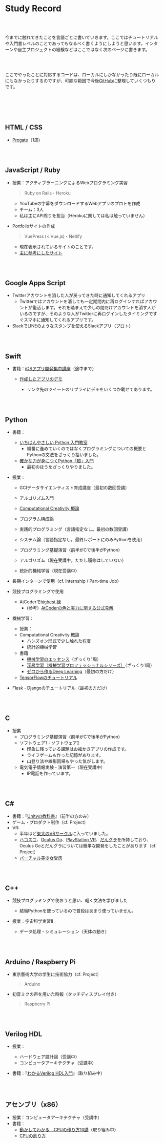 # Study Record

<br></br>

今までに触れてきたことを言語ごとに書いていきます。ここではチュートリアルや入門書レベルのことであってもなるべく書くようにしようと思います。インターンや自主プロジェクトの経験などはここではなく次のページに書きます。

<br></br>

ここでやったことに対応するコードは、ローカルにしかなかったり既にローカルにもなかったりするのですが、可能な範囲で今後[GitHub](https://github.com/rita-rita-ritan)に整理していくつもりです。

<br></br><br></br>



## HTML / CSS

* [Progate](https://prog-8.com/)（1周)

  <br></br>
  
  

## JavaScript / Ruby
* 授業：アクティブラーニングによるWebプログラミング実習

  > Ruby on Rails・Heroku

  * YouTubeの字幕をダウンロードするWebアプリのプロトを作成
  * チーム：3人
  * 私は主にAPI周りを担当（Herokuに関しては私は触っていません）

* Portfolioサイトの作成

  > VuePress (< Vue.js)・Netlify

  * 現在表示されているサイトのことです。
  * [主に参考にしたサイト](https://qiita.com/ozaki25/items/a1988b01f83f6616b7f9)

<br></br>



## Google Apps Script

* Twitterアカウントを消した人が戻ってきた時に通知してくれるアプリ
  * Twitterではアカウントを消しても一定期間内に再ログインすればアカウントが復活します。それを踏まえて少しの間だけアカウントを消す人がいるのですが、そのような人がTwitterに再ログインしたタイミングですぐスマホに通知してくれるアプリです。
* SlackでLINEのようなスタンプを使えるSlackアプリ（プロト）

<br></br>

## Swift

* 書籍：[iOSアプリ開発集中講座](https://www.amazon.co.jp/dp/B07K8RH5J2/ref=dp-kindle-redirect?_encoding=UTF8&btkr=1)（途中まで）

  * [作成したアプリのデモ](https://twitter.com/rita_rita_ritan/status/1216726702564368384?s=20)

    * リンク先のツイートのリプライにデモをいくつか載せてあります。

    <br></br>

## Python

* 書籍：

  * [いちばんやさしい Python 入門教室](https://www.amazon.co.jp/dp/B06Y3ZVS9Y/ref=dp-kindle-redirect?_encoding=UTF8&btkr=1)
    * 順番に進めていくのではなくプログラミングについての概要とPythonの文法をざっくり拾いました。
  * [確かな力が身につくPython「超」入門](https://www.amazon.co.jp/dp/B01D1QNN44/ref=dp-kindle-redirect?_encoding=UTF8&btkr=1)
    * 最初のほうをざっくりやりました。
* 授業：

  * GCIデータサイエンティスト育成講座（最初の数回受講）
  
  * アルゴリズム入門
  * [Computational Creativity 概論]([http://naotokui.net/2018/09/%E6%9D%B1%E5%A4%A7%E3%81%A7%E3%81%AE%E6%8E%88%E6%A5%AD-computational-creativity%E6%A6%82%E8%AB%96/](http://naotokui.net/2018/09/東大での授業-computational-creativity概論/))
  
  * プログラム構成論
  * 実践的プログラミング（言語指定なし。最初の数回受講）
  
  * システム論（言語指定なし。最終レポートにのみPythonを使用）
  * プログラミング基礎演習（前半がCで後半がPython）
  
  * アルゴリズム（現在受講中。ただし履修はしていない）
  * 統計的機械学習（現在受講中）
* 長期インターンで使用（cf. Internship / Part-time Job）
* 競技プログラミングで使用

  * AtCoderで[highest 緑](https://atcoder.jp/users/rita_n)
    *  (参考）[AtCoderの色と実力に関する公式見解](http://chokudai.hatenablog.com/entry/2019/02/11/155904)
* 機械学習：
  * 授業：
  * Computational Creativity 概論
    * ハンズオン形式で少し触れた程度
    * 統計的機械学習
  * 書籍
    * [機械学習のエッセンス](https://www.amazon.co.jp/dp/B07GYS3RG7/ref=dp-kindle-redirect?_encoding=UTF8&btkr=1)（ざっくり1周）
    * [深層学習（機械学習プロフェッショナルシリーズ）](https://www.amazon.co.jp/dp/B018K6C99A/ref=dp-kindle-redirect?_encoding=UTF8&btkr=1)（ざっくり1周）
    * [ゼロから作るDeep Learning]([https://www.amazon.co.jp/%E3%82%BC%E3%83%AD%E3%81%8B%E3%82%89%E4%BD%9C%E3%82%8BDeep-Learning-%E2%80%95Python%E3%81%A7%E5%AD%A6%E3%81%B6%E3%83%87%E3%82%A3%E3%83%BC%E3%83%97%E3%83%A9%E3%83%BC%E3%83%8B%E3%83%B3%E3%82%B0%E3%81%AE%E7%90%86%E8%AB%96%E3%81%A8%E5%AE%9F%E8%A3%85-%E6%96%8E%E8%97%A4-%E5%BA%B7%E6%AF%85/dp/4873117585](https://www.amazon.co.jp/ゼロから作るDeep-Learning-―Pythonで学ぶディープラーニングの理論と実装-斎藤-康毅/dp/4873117585))（最初の方だけ）
  * [TensorFlowのチュートリアル](https://www.tensorflow.org/tutorials/keras/classification?hl=ja)
* Flask・Djangoのチュートリアル（最初の方だけ）

<br></br>

## C

* 授業
  * プログラミング基礎演習（前半がCで後半がPython）
  * ソフトウェア1・ソフトウェア2
    * 印象に残っている課題はお絵かきアプリの作成です。
    * ライフゲームも作った記憶があります。
    * 山登り法や線形回帰もやった気がします。
  * 電気電子情報実験・演習第一（現在受講中）
    * IP電話を作っています。

<br></br>

## C#

* 書籍：『[Unityの教科書](https://www.amazon.co.jp/dp/B075SRPX3R/ref=dp-kindle-redirect?_encoding=UTF8&btkr=1)』（前半の方のみ）
* ゲーム・プロダクト制作（cf. Project）
* VR:
  * 半年ほど[東大のVRサークル](http://utvirtual.tech/)に入っていました。
  * [ハコスコ](https://hacosco.com/vr-goggle/)、[Oculus Go](https://www.oculus.com/go/?locale=ja_JP)、[PlayStation VR](https://www.playstation.com/ja-jp/explore/playstation-vr/)、[だんグラ](https://dangla.jp/)を所持しており、Oculus Goとだんグラについては簡単な開発をしたことがあります（cf. Project）
  * [バーチャル美少女受肉](https://twitter.com/rita_rita_ritan/status/1144632857580564481?s=20)

<br></br>

## C++

* 競技プログラミングで使おうと思い、軽く文法を学びました

  * 結局Pythonを使っているので普段はあまり使っていません。

* 授業：宇宙科学実習Ⅱ

  * データ処理・シミュレーション（天体の動き）

    <br></br>

## Arduino / Raspberry Pi

* 東京藝術大学の学生に技術協力（cf. Project）

  > Arduino

  

* 初音ミクの声を用いた時報（タッチディスプレイ付き）

  > Raspberry Pi

  <br></br>

## Verilog HDL

* 授業：
  * ハードウェア設計論（受講中）
  * コンピュータアーキテクチャ（受講中）

* 書籍：『[わかるVerilog HDL入門]([https://www.amazon.co.jp/%E3%82%8F%E3%81%8B%E3%82%8BVerilog-HDL%E5%85%A5%E9%96%80%E2%80%95%E6%96%87%E6%B3%95%E3%81%AE%E5%9F%BA%E7%A4%8E%E3%81%8B%E3%82%89%E8%AB%96%E7%90%86%E5%9B%9E%E8%B7%AF%E8%A8%AD%E8%A8%88%E3%80%81%E8%AB%96%E7%90%86%E5%90%88%E6%88%90%E3%80%81%E5%AE%9F%E8%A3%85%E3%81%BE%E3%81%A7-%E3%83%88%E3%83%A9%E3%83%B3%E3%82%B8%E3%82%B9%E3%82%BF%E6%8A%80%E8%A1%93SPECIAL-%E6%9C%A8%E6%9D%91-%E7%9C%9F%E4%B9%9F/dp/4789837564](https://www.amazon.co.jp/わかるVerilog-HDL入門―文法の基礎から論理回路設計、論理合成、実装まで-トランジスタ技術SPECIAL-木村-真也/dp/4789837564))』（取り組み中）

<br></br>

## アセンブリ（x86）

* 授業：コンピュータアーキテクチャ（受講中）
* 書籍：
  * [動かしてわかる　CPUの作り方10講](https://www.amazon.co.jp/dp/B07WNLZJC4/ref=dp-kindle-redirect?_encoding=UTF8&btkr=1)（取り組み中）
  * [CPUの創り方]([https://www.amazon.co.jp/CPU%E3%81%AE%E5%89%B5%E3%82%8A%E3%81%8B%E3%81%9F-%E6%B8%A1%E6%B3%A2-%E9%83%81/dp/4839909865](https://www.amazon.co.jp/CPUの創りかた-渡波-郁/dp/4839909865))